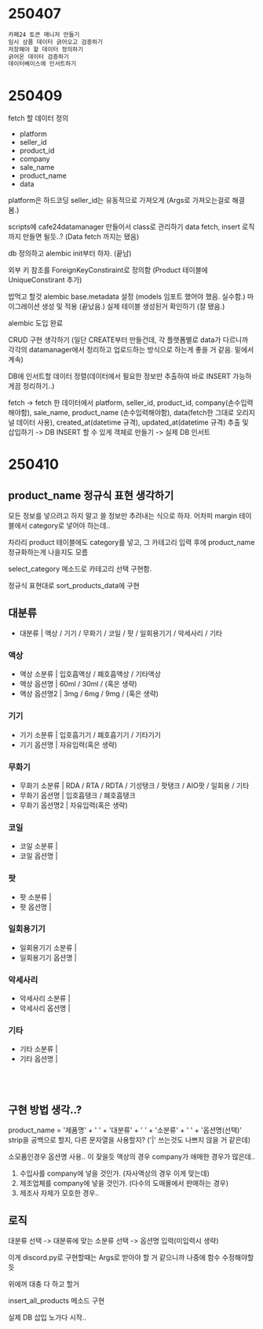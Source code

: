 # 250407

```md
카페24 토큰 매니저 만들기
임시 상품 데이터 긁어오고 검증하기
저장해야 할 데이터 정의하기
긁어온 데이터 검증하기
데이터베이스에 인서트하기
```

# 250409
fetch 할 데이터 정의

- platform
- seller_id
- product_id
- company 
- sale_name
- product_name
- data

platform은 하드코딩
seller_id는 유동적으로 가져오게 (Args로 가져오는걸로 해결봄.)

scripts에 cafe24datamanager 만들어서 class로 관리하기
data fetch, insert 로직까지 만들면 될듯..? (Data fetch 까지는 됐음)

db 정의하고 alembic init부터 하자. (끝남)

외부 키 참조를 ForeignKeyConstiraint로 정의함 (Product 테이블에 UniqueConstirant 추가)

밥먹고 할것
alembic base.metadata 설정 (models 임포트 했어야 했음. 실수함.)
마이그레이션 생성 및 적용 (끝났음.)
실제 테이블 생성된거 확인하기 (잘 됐음.)

alembic 도입 완료

CRUD 구현 생각하기 (일단 CREATE부터 만들건데, 각 플랫폼별로 data가 다르니까 각각의 datamanager에서 정리하고 업로드하는 방식으로 하는게 좋을 거 같음. 밑에서 계속)

DB에 인서트할 데이터 정렬(데이터에서 필요한 정보만 추출하여 바로 INSERT 가능하게끔 정리하기..)

fetch -> fetch 한 데이터에서 platform, seller_id, product_id, company(손수입력해야함), sale_name, product_name (손수입력해야함), data(fetch한 그대로 오리지널 데이터 사용), created_at(datetime 규격), updated_at(datetime 규격) 추출 및 삽입하기 -> DB INSERT 할 수 있게 객체로 만들기 -> 실제 DB 인서트

# 250410

## product_name 정규식 표현 생각하기

모든 정보를 넣으려고 하지 말고 쓸 정보만 추려내는 식으로 하자. 
어차피 margin 테이블에서 category로 넣어야 하는데.. 

차라리 product 테이블에도 category를 넣고, 그 카테고리 입력 후에 product_name 정규화하는게 나을지도 모름

select_category 메소드로 카테고리 선택 구현함. 

정규식 표현대로 sort_products_data에 구현


## 대분류 
- 대분류 | 액상 / 기기 / 무화기 / 코일 / 팟 / 일회용기기 / 악세사리 / 기타

### 액상
- 액상 소분류 | 입호흡액상 / 폐호흡액상 / 기타액상
- 액상 옵션명 | 60ml / 30ml / (혹은 생략)
- 액상 옵션명2 | 3mg / 6mg / 9mg / (혹은 생략)

### 기기
- 기기 소분류 | 입호흡기기 / 폐호흡기기 / 기타기기
- 기기 옵션명 | 자유입력(혹은 생략)

### 무화기
- 무화기 소분류 | RDA / RTA / RDTA / 기성탱크 / 팟탱크 / AIO팟 / 일회용 / 기타
- 무화기 옵션명 | 입호흡탱크 / 폐호흡탱크
- 무화기 옵션명2 | 자유입력(혹은 생략)

### 코일
- 코일 소분류 |
- 코일 옵션명 |

### 팟
- 팟 소분류 |
- 팟 옵션명 |

### 일회용기기
- 일회용기기 소분류 |
- 일회용기기 옵션명 |

### 악세사리
- 악세사리 소분류 |
- 악세사리 옵션명 |

### 기타
- 기타 소분류 |
- 기타 옵션명 |

</br></br>

## 구현 방법 생각..?

product_name = '제품명' + ' ' + '대분류' + ' ' + '소분류' + ' ' + '옵션명(선택)' 
strip을 공백으로 할지, 다른 문자열을 사용할지? ('|' 쓰는것도 나쁘지 않을 거 같은데)

소모품인경우 옵션명 사용.. 이 잦을듯
액상의 경우 company가 애매한 경우가 많은데..

1. 수입사를 company에 넣을 것인가. (자사액상의 경우 이게 맞는데)
2. 제조업체를 company에 넣을 것인가. (다수의 도매몰에서 판매하는 경우)
3. 제조사 자체가 모호한 경우.. 

## 로직

대분류 선택 -> 대분류에 맞는 소분류 선택 -> 옵션명 입력(미입력시 생략)

이게 discord.py로 구현할때는 Args로 받아야 할 거 같으니까 나중에 함수 수정해야할듯


위에꺼 대충 다 하고 할거

insert_all_products 메소드 구현

실제 DB 삽입 노가다 시작.. 
